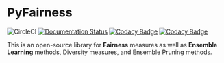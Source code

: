 # PyFairness

<!--
[![Coverage Status](https://coveralls.io/repos/github/eustomaqua/PyFairness/badge.svg?branch=master)](https://coveralls.io/github/eustomaqua/PyFairness?branch=master)
[![codecov](https://codecov.io/gh/eustomaqua/PyFairness/graph/badge.svg?token=57EHJOP0BL)](https://codecov.io/gh/eustomaqua/PyFairness)

https://pyfairness.readthedocs.io/en/latest/
-->


![CircleCI](https://img.shields.io/circleci/build/github/eustomaqua/PyEnsemble/master)
[![Documentation Status](https://readthedocs.org/projects/pyensemble/badge/?version=latest)](https://pyensemble.readthedocs.io/en/latest/?badge=latest)
[![Codacy Badge](https://app.codacy.com/project/badge/Coverage/bf14ce14d2df4412a91e80d94fee6931)](https://app.codacy.com/gh/eustomaqua/PyFairness/dashboard?utm_source=gh&utm_medium=referral&utm_content=&utm_campaign=Badge_coverage)
[![Codacy Badge](https://app.codacy.com/project/badge/Grade/bf14ce14d2df4412a91e80d94fee6931)](https://app.codacy.com/gh/eustomaqua/PyFairness/dashboard?utm_source=gh&utm_medium=referral&utm_content=&utm_campaign=Badge_grade)


<!--
![CircleCI](https://img.shields.io/circleci/build/github/eustomaqua/PyFairness/master)
[![Documentation Status](https://readthedocs.org/projects/pyfairness/badge/?version=latest)](https://pyfairness.readthedocs.io/en/latest/?badge=latest)
[![Codacy Badge](https://app.codacy.com/project/badge/Coverage/bf14ce14d2df4412a91e80d94fee6931)](https://app.codacy.com/gh/eustomaqua/PyFairness/dashboard?utm_source=gh&utm_medium=referral&utm_content=&utm_campaign=Badge_coverage)
[![Codacy Badge](https://app.codacy.com/project/badge/Grade/bf14ce14d2df4412a91e80d94fee6931)](https://app.codacy.com/gh/eustomaqua/PyFairness/dashboard?utm_source=gh&utm_medium=referral&utm_content=&utm_campaign=Badge_grade)
-->

This is an open-source library for **Fairness** measures as well as **Ensemble Learning** methods, Diversity measures, and Ensemble Pruning methods.
